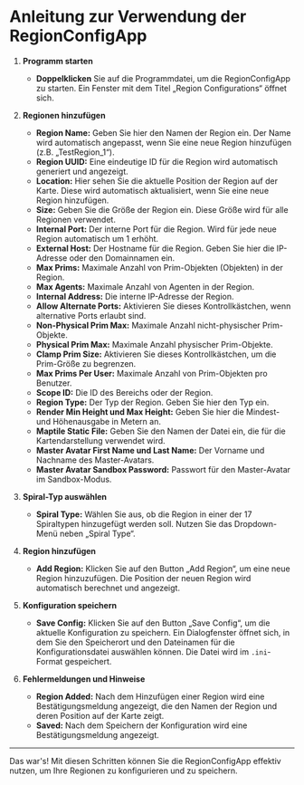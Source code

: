 # Anleitung zur Verwendung der RegionConfigApp

1. **Programm starten**
   - **Doppelklicken** Sie auf die Programmdatei, um die RegionConfigApp zu starten. Ein Fenster mit dem Titel „Region Configurations“ öffnet sich.

2. **Regionen hinzufügen**
   - **Region Name:** Geben Sie hier den Namen der Region ein. Der Name wird automatisch angepasst, wenn Sie eine neue Region hinzufügen (z.B. „TestRegion_1“).
   - **Region UUID:** Eine eindeutige ID für die Region wird automatisch generiert und angezeigt.
   - **Location:** Hier sehen Sie die aktuelle Position der Region auf der Karte. Diese wird automatisch aktualisiert, wenn Sie eine neue Region hinzufügen.
   - **Size:** Geben Sie die Größe der Region ein. Diese Größe wird für alle Regionen verwendet.
   - **Internal Port:** Der interne Port für die Region. Wird für jede neue Region automatisch um 1 erhöht.
   - **External Host:** Der Hostname für die Region. Geben Sie hier die IP-Adresse oder den Domainnamen ein.
   - **Max Prims:** Maximale Anzahl von Prim-Objekten (Objekten) in der Region.
   - **Max Agents:** Maximale Anzahl von Agenten in der Region.
   - **Internal Address:** Die interne IP-Adresse der Region.
   - **Allow Alternate Ports:** Aktivieren Sie dieses Kontrollkästchen, wenn alternative Ports erlaubt sind.
   - **Non-Physical Prim Max:** Maximale Anzahl nicht-physischer Prim-Objekte.
   - **Physical Prim Max:** Maximale Anzahl physischer Prim-Objekte.
   - **Clamp Prim Size:** Aktivieren Sie dieses Kontrollkästchen, um die Prim-Größe zu begrenzen.
   - **Max Prims Per User:** Maximale Anzahl von Prim-Objekten pro Benutzer.
   - **Scope ID:** Die ID des Bereichs oder der Region.
   - **Region Type:** Der Typ der Region. Geben Sie hier den Typ ein.
   - **Render Min Height und Max Height:** Geben Sie hier die Mindest- und Höhenausgabe in Metern an.
   - **Maptile Static File:** Geben Sie den Namen der Datei ein, die für die Kartendarstellung verwendet wird.
   - **Master Avatar First Name und Last Name:** Der Vorname und Nachname des Master-Avatars.
   - **Master Avatar Sandbox Password:** Passwort für den Master-Avatar im Sandbox-Modus.

3. **Spiral-Typ auswählen**
   - **Spiral Type:** Wählen Sie aus, ob die Region in einer der 17 Spiraltypen hinzugefügt werden soll. Nutzen Sie das Dropdown-Menü neben „Spiral Type“.

4. **Region hinzufügen**
   - **Add Region:** Klicken Sie auf den Button „Add Region“, um eine neue Region hinzuzufügen. Die Position der neuen Region wird automatisch berechnet und angezeigt.

5. **Konfiguration speichern**
   - **Save Config:** Klicken Sie auf den Button „Save Config“, um die aktuelle Konfiguration zu speichern. Ein Dialogfenster öffnet sich, in dem Sie den Speicherort und den Dateinamen für die Konfigurationsdatei auswählen können. Die Datei wird im `.ini`-Format gespeichert.

6. **Fehlermeldungen und Hinweise**
   - **Region Added:** Nach dem Hinzufügen einer Region wird eine Bestätigungsmeldung angezeigt, die den Namen der Region und deren Position auf der Karte zeigt.
   - **Saved:** Nach dem Speichern der Konfiguration wird eine Bestätigungsmeldung angezeigt.

---

Das war's! Mit diesen Schritten können Sie die RegionConfigApp effektiv nutzen, um Ihre Regionen zu konfigurieren und zu speichern.
